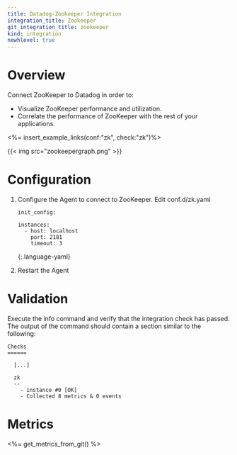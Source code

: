 ```yaml
---
title: Datadog-Zookeeper Integration
integration_title: Zookeeper
git_integration_title: zookeeper
kind: integration
newhlevel: true
---
```

# Overview

Connect ZooKeeper to Datadog in order to:

* Visualize ZooKeeper performance and utilization.
* Correlate the performance of ZooKeeper with the rest of your applications.


<%= insert_example_links(conf:"zk", check:"zk")%>

{{< img src="zookeepergraph.png" >}}

# Configuration

1.  Configure the Agent to connect to ZooKeeper. Edit conf.d/zk.yaml

        init_config:

        instances:
          - host: localhost
            port: 2181
            timeout: 3
    {:.language-yaml}
1.  Restart the Agent

# Validation

Execute the info command and verify that the integration check has passed. The output of the command should contain a section similar to the following:

    Checks
    ======

      [...]

      zk
      --
        - instance #0 [OK]
        - Collected 8 metrics & 0 events

# Metrics

<%= get_metrics_from_git() %>